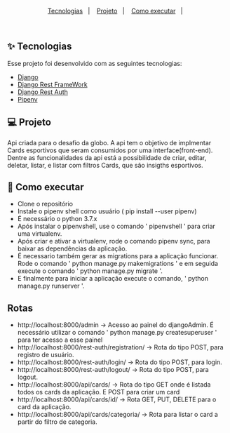 <p align="center">
  <a href="#-tecnologias">Tecnologias</a>&nbsp;&nbsp;&nbsp;|&nbsp;&nbsp;&nbsp;
  <a href="#-projeto">Projeto</a>&nbsp;&nbsp;&nbsp;|&nbsp;&nbsp;&nbsp;
  <a href="#-como-executar">Como executar</a>&nbsp;&nbsp;&nbsp;|&nbsp;&nbsp;&nbsp;
</p>


<br>

## ✨ Tecnologias

Esse projeto foi desenvolvido com as seguintes tecnologias:

- [Django](https://www.djangoproject.com/)
- [Django Rest FrameWork](https://www.django-rest-framework.org/)
- [Django Rest Auth](https://django-rest-auth.readthedocs.io/en/latest/) 
- [Pipenv](https://pipenv.pypa.io/en/latest/)

## 💻 Projeto

Api criada para o desafio da globo.
A api tem o objetivo de implmentar Cards esportivos que seram consumidos por uma interface(front-end).
Dentre as funcionalidades da api está a possibilidade de criar, editar, deletar, listar, e listar com filtros Cards, que são insigths esportivos.


## 🚀 Como executar

- Clone o repositório
- Instale o pipenv shell como usuário ( pip install --user pipenv)
- É necessário o python 3.7.x
- Após instalar o pipenvshell, use o comando ' pipenvshell ' para criar uma virtualenv.
- Após criar e ativar a virtualenv, rode o comando pipenv sync, para baixar as dependências da aplicação.
- É necessario também gerar as migrations para a aplicação funcionar. Rode o comando ' python manage.py makemigrations '
  e em seguida execute o comando ' python manage.py migrate '.
- E finalmente para iniciar a aplicação execute o comando, ' python manage.py runserver '.

##  Rotas
- http://localhost:8000/admin -> Acesso ao painel do djangoAdmin. É necessário utilizar o comando ' python manage.py createsuperuser '
  para ter acesso a esse painel
- http://localhost:8000/rest-auth/registration/ -> Rota do tipo POST, para registro de usuário.
- http://localhost:8000/rest-auth/login/ -> Rota do tipo POST, para login.
- http://localhost:8000/rest-auth/logout/ -> Rota do tipo POST, para logout.
- http://localhost:8000/api/cards/ -> Rota do tipo GET onde é listada todos os cards da aplicação. E POST para criar um card
- http://localhost:8000/api/cards/id/ -> Rota GET, PUT, DELETE para o card da aplicação.
- http://localhost:8000/api/cards/categoria/ -> Rota para listar o card a partir do filtro de categoria.

